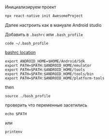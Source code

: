 
Инициализируем проект

```js
npx react-native init AwesomeProject

```

Далее настроить как в мануале Android studio 

Добавить в `.bashrc` или `.bash_profile`

```
code ~/.bash_profile 
```

[bashrc location](https://askubuntu.com/questions/127056/where-is-bashrc)
``` 
export ANDROID_HOME=$HOME/Android/Sdk
export PATH=$PATH:$ANDROID_HOME/emulator
export PATH=$PATH:$ANDROID_HOME/tools
export PATH=$PATH:$ANDROID_HOME/tools/bin
export PATH=$PATH:$ANDROID_HOME/platform-tools
```

then 
```
source ./bash_profile
```

проверить что переменные засетились 

```
echo $PATH
```
или 
```
printenv
```